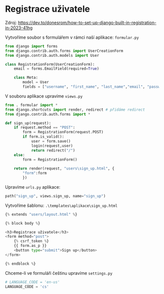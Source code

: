 # Registrace uživatele 

Zdroj: https://dev.to/donesrom/how-to-set-up-django-built-in-registration-in-2023-41hg

Vytvoříme soubor s formulářem v rámci naší aplikace: `formular.py`

```python
from django import forms 
from django.contrib.auth.forms import UserCreationForm
from django.contrib.auth.models import User

class RegistrationForm(UserCreationForm):
    email = forms.EmailField(required=True)

    class Meta:
        model = User
        fields = ["username", "first_name", "last_name","email", "password1", "password2"]
```

V souboru aplikace upravíme `views.py`

```python
from . formular import *
from django.shortcuts import render, redirect # přidáme redirect
from django.contrib.auth.forms import *

def sign_up(request):
    if request.method == "POST":
        form = RegistrationForm(request.POST)
        if form.is_valid():
            user = form.save()
            login(request,user)
            return redirect("/")
    else:
        form = RegistrationForm()
    
    return render(request, "users\sign_up.html", {
        "form":form
        })
```

Upravíme `urls.py` aplikace:

```python
path("sign_up", views.sign_up, name="sign_up")
```

Vytvoříme šablonu:  `.\templates\aplikace\sign_up.html`

```python
{% extends "users/layout.html" %}

{% block body %}

<h3>Registrace uživatele</h3>
<form method="post">
    {% csrf_token %}
    {{ form.as_p }}
    <button type="submit">Sign up</button>
</form>

{% endblock %}
```

Chceme-li ve formuláři češtinu upravíme `settings.py`

```python
# LANGUAGE_CODE = 'en-us'
LANGUAGE_CODE = 'cs'
```
